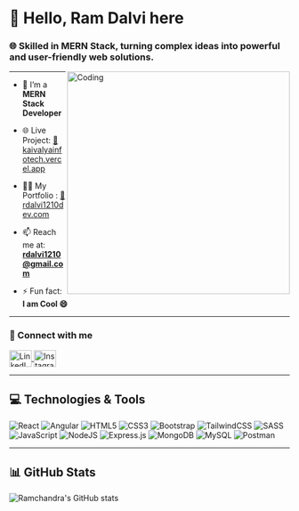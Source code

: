 # 👋 Hello, Ram Dalvi here

### 🌐 Skilled in MERN Stack, turning complex ideas into powerful and user-friendly web solutions.

<img align="right" alt="Coding" width="400" src="https://www.simontechway.com/wp-content/uploads/2020/04/dev-gif.gif"/>

---

- 🌱 I’m a **MERN Stack Developer**

- 🌐 Live Project: [🔗 kaivalyainfotech.vercel.app](https://kaivalyainfotech.vercel.app)

- 👨‍💻 My Portfolio : [🔗 rdalvi1210dev.com](https://rdalvi1210.github.io/ramchandradalviportfolio/)

- 📫 Reach me at: **rdalvi1210@gmail.com**

- ⚡ Fun fact: **I am Cool 😄**

---

### 🔗 Connect with me

<p align="left">
  <a href="https://www.linkedin.com/in/ramchandra-dalvi-002a5b363/" target="_blank">
    <img align="center" src="https://raw.githubusercontent.com/rahuldkjain/github-profile-readme-generator/master/src/images/icons/Social/linked-in-alt.svg" alt="LinkedIn" height="30" width="40" />
  </a>
  <a href="https://instagram.com/_r_dalvi_1210" target="_blank">
    <img align="center" src="https://raw.githubusercontent.com/rahuldkjain/github-profile-readme-generator/master/src/images/icons/Social/instagram.svg" alt="Instagram" height="30" width="40" />
  </a>
</p>

---

## 💻 Technologies & Tools

![React](https://img.shields.io/badge/react-%2361DAFB.svg?style=for-the-badge&logo=react&logoColor=black)
![Angular](https://img.shields.io/badge/angular-%23DD0031.svg?style=for-the-badge&logo=angular&logoColor=white)
![HTML5](https://img.shields.io/badge/html5-%23E34F26.svg?style=for-the-badge&logo=html5&logoColor=white)
![CSS3](https://img.shields.io/badge/css3-%231572B6.svg?style=for-the-badge&logo=css3&logoColor=white)
![Bootstrap](https://img.shields.io/badge/bootstrap-%238511FA.svg?style=for-the-badge&logo=bootstrap&logoColor=white)
![TailwindCSS](https://img.shields.io/badge/tailwindcss-%2338B2AC.svg?style=for-the-badge&logo=tailwind-css&logoColor=white)
![SASS](https://img.shields.io/badge/SASS-hotpink.svg?style=for-the-badge&logo=SASS&logoColor=white)
![JavaScript](https://img.shields.io/badge/javascript-%23323330.svg?style=for-the-badge&logo=javascript&logoColor=%23F7DF1E)
![NodeJS](https://img.shields.io/badge/node.js-6DA55F?style=for-the-badge&logo=node.js&logoColor=white)
![Express.js](https://img.shields.io/badge/express.js-%23404d59.svg?style=for-the-badge&logo=express&logoColor=%2361DAFB)
![MongoDB](https://img.shields.io/badge/MongoDB-%234ea94b.svg?style=for-the-badge&logo=mongodb&logoColor=white)
![MySQL](https://img.shields.io/badge/mysql-4479A1.svg?style=for-the-badge&logo=mysql&logoColor=white)
![Postman](https://img.shields.io/badge/Postman-FF6C37?style=for-the-badge&logo=postman&logoColor=white)

---

## 📊 GitHub Stats

![Ramchandra's GitHub stats](https://github-readme-stats.vercel.app/api?username=rdalvi1210&show_icons=true&theme=light)

<!-- Proudly created with GPRM ( https://gprm.itsvg.in ) -->
